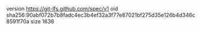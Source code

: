 version https://git-lfs.github.com/spec/v1
oid sha256:90abf072b7b8fadc4ec3b4ef32a3f77e87021bf275d35e126b4d346c8591f70a
size 1638
